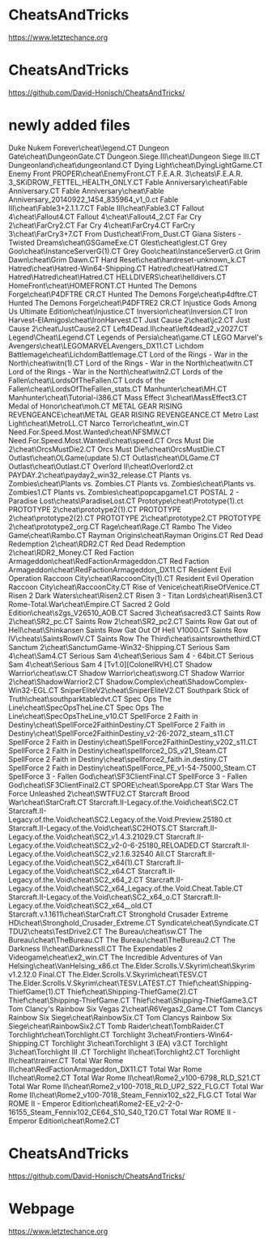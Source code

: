 # CheatsAndTricks
https://www.letztechance.org

# CheatsAndTricks
https://github.com/David-Honisch/CheatsAndTricks/

# newly added files
Duke Nukem Forever\cheat\legend.CT
Dungeon Gate\cheat\DungeonGate.CT
Dungeon.Siege.III\cheat\Dungeon Siege III.CT
Dungeonland\cheat\dungeonland.CT
Dying Light\cheat\DyingLightGame.CT
Enemy Front PROPER\cheat\EnemyFront.CT
F.E.A.R. 3\cheats\F.E.A.R. 3_SKiDROW_FETTEL_HEALTH_ONLY.CT
Fable Anniversary\cheat\Fable Anniversary.CT
Fable Anniversary\cheat\Fable Anniversary_20140922_1454_835964_v1_0.ct
Fable III\cheat\Fable3+2.1.1.7.CT
Fable III\cheat\Fable3.CT
Fallout 4\cheat\Fallout4.CT
Fallout 4\cheat\Fallout4_2.CT
Far Cry 2\cheat\FarCry2.CT
Far Cry 4\cheat\FarCry4.CT
FarCry 3\cheat\FarCry3+7.CT
From Dust\cheat\From_Dust.CT
Giana Sisters - Twisted Dreams\cheat\GSGameExe.CT
Glest\cheat\glest.CT
Grey Goo\cheat\InstanceServerG(1).CT
Grey Goo\cheat\InstanceServerG.ct
Grim Dawn\cheat\Grim Dawn.CT
Hard Reset\cheat\hardreset-unknown_k.CT
Hatred\cheat\Hatred-Win64-Shipping.CT
Hatred\cheat\Hatred.CT
Hatred\Hatred\cheat\Hatred.CT
HELLDIVERS\cheat\helldivers.CT
HomeFront\cheat\HOMEFRONT.CT
Hunted The Demons Forge\cheat\P4DFTRE CR.CT
Hunted The Demons Forge\cheat\p4dftre.CT
Hunted The Demons Forge\cheat\P4DFTRE2 CR.CT
Injustice Gods Among Us Ultimate Edition\cheat\Injustice.CT
Inversion\cheat\Inversion.CT
Iron Harvest-ElAmigos\cheat\IronHarvest.CT
Just Cause 2\cheat\jc2.CT
Just Cause 2\cheat\JustCause2.CT
Left4Dead.II\cheat\left4dead2_v2027.CT
Legend\Cheat\Legend.CT
Legends of Persia\cheat\game.CT
LEGO Marvel's Avengers\cheat\LEGOMARVELAvengers_DX11.CT
Lichdom Battlemage\cheat\LichdomBattlemage.CT
Lord of the Rings - War in the North\cheat\witn(1).CT
Lord of the Rings - War in the North\cheat\witn.CT
Lord of the Rings - War in the North\cheat\witn2.CT
Lords of the Fallen\cheat\LordsOfTheFallen.CT
Lords of the Fallen\cheat\LordsOfTheFallen_stats.CT
Manhunter\cheat\MH.CT
Manhunter\cheat\Tutorial-i386.CT
Mass Effect 3\cheat\MassEffect3.CT
Medal of Honor\cheat\moh.CT
METAL GEAR RISING REVENGEANCE\cheat\METAL GEAR RISING REVENGEANCE.CT
Metro Last Light\cheat\MetroLL.CT
Narco Terror\cheat\nt_win.CT
Need.For.Speed.Most.Wanted\cheat\NFSMW.CT
Need.For.Speed.Most.Wanted\cheat\speed.CT
Orcs Must Die 2\cheat\OrcsMustDie2.CT
Orcs Must Die!\cheat\OrcsMustDie.CT
Outlast\cheat\OLGame(update 5).CT
Outlast\cheat\OLGame.CT
Outlast\cheat\Outlast.CT
Overlord II\cheat\Overlord2.ct
PAYDAY.2\cheat\payday2_win32_release.CT
Plants vs. Zombies\cheat\Plants vs. Zombies.CT
Plants vs. Zombies\cheat\Plants vs. Zombies1.CT
Plants vs. Zombies\cheat\popcapgame1.CT
POSTAL 2 - Paradise Lost\cheats\ParadiseLost.CT
Prototype\cheat\Prototype(1).ct
PROTOTYPE 2\cheat\prototype2(1).CT
PROTOTYPE 2\cheat\prototype2(2).CT
PROTOTYPE 2\cheat\prototype2.CT
PROTOTYPE 2\cheat\prototype2_org.CT
Rage\cheat\Rage.CT
Rambo The Video Game\cheat\Rambo.CT
Rayman Origins\cheat\Rayman Origins.CT
Red Dead Redemption 2\cheat\RDR2.CT
Red Dead Redemption 2\cheat\RDR2_Money.CT
Red Faction Armageddon\cheat\RedFactionArmageddon.CT
Red Faction Armageddon\cheat\RedFactionArmageddon_DX11.CT
Resident Evil Operation Raccoon City\cheat\RaccoonCity(1).CT
Resident Evil Operation Raccoon City\cheat\RaccoonCity.CT
Rise of Venice\cheat\RiseOfVenice.CT
Risen 2 Dark Waters\cheat\Risen2.CT
Risen 3 - Titan Lords\cheat\Risen3.CT
Rome-Total.War\cheat\Empire.CT
Sacred 2 Gold Edition\cheat\s2gs_V26510_AOB.CT
Sacred 3\cheat\sacred3.CT
Saints Row 2\cheat\SR2_pc.CT
Saints Row 2\cheat\SR2_pc2.CT
Saints Row Gat out of Hell\cheat\Shinkansen Saints Row Gat Out Of Hell V1000.CT
Saints Row IV\cheats\SaintsRowIV.CT
Saints Row The Third\cheat\saintsrowthethird.CT
Sanctum 2\cheat\SanctumGame-Win32-Shipping.CT
Serious Sam 4\cheat\Sam4.CT
Serious Sam 4\cheat\Serious Sam 4 - 64bit.CT
Serious Sam 4\cheat\Serious Sam 4 [Tv1.0][ColonelRVH].CT
Shadow Warrior\cheat\sw.CT
Shadow Warrior\cheat\sworg.CT
Shadow Warrior 2\cheat\ShadowWarrior2.CT
Shadow.Complex\cheat\ShadowComplex-Win32-EGL.CT
SniperEliteV2\cheat\SniperEliteV2.CT
Southpark Stick of Truth\cheat\southparktabledvt.CT
Spec Ops The Line\cheat\SpecOpsTheLine.CT
Spec Ops The Line\cheat\SpecOpsTheLine_v10.CT
SpellForce 2 Faith in Destiny\cheat\SpellForce2FaithinDestiny.CT
SpellForce 2 Faith in Destiny\cheat\SpellForce2FaithinDestiny_v2-26-2072_steam_s11.CT
SpellForce 2 Faith in Destiny\cheat\SpellForce2FaithinDestiny_v202_s11.CT
SpellForce 2 Faith in Destiny\cheat\spellforce2_DS_v21_Steam.CT
SpellForce 2 Faith in Destiny\cheat\spellforce2_faith.in.destiny.CT
SpellForce 2 Faith in Destiny\cheat\SpellForce_PE_v1-54-75000_Steam.CT
SpellForce 3 - Fallen God\cheat\SF3ClientFinal.CT
SpellForce 3 - Fallen God\cheat\SF3ClientFinal2.CT
SPORE\cheat\SporeApp.CT
Star Wars The Force Unleashed 2\cheat\SWTFU2.CT
Starcraft Brood War\cheat\StarCraft.CT
Starcraft.II-Legacy.of.the.Void\cheat\SC2.CT
Starcraft.II-Legacy.of.the.Void\cheat\SC2.Legacy.of.the.Void.Preview.25180.ct
Starcraft.II-Legacy.of.the.Void\cheat\SC2HOTS.CT
Starcraft.II-Legacy.of.the.Void\cheat\SC2_v1.4.3.21029.CT
Starcraft.II-Legacy.of.the.Void\cheat\SC2_v2-0-6-25180_RELOADED.CT
Starcraft.II-Legacy.of.the.Void\cheat\SC2_v2.1.6.32540 All.CT
Starcraft.II-Legacy.of.the.Void\cheat\SC2_x64(1).CT
Starcraft.II-Legacy.of.the.Void\cheat\SC2_x64.CT
Starcraft.II-Legacy.of.the.Void\cheat\SC2_x64_2.CT
Starcraft.II-Legacy.of.the.Void\cheat\SC2_x64_Legacy.of.the.Void.Cheat.Table.CT
Starcraft.II-Legacy.of.the.Void\cheat\SC2_x64_o.CT
Starcraft.II-Legacy.of.the.Void\cheat\SC2_x64__old.CT
Starcraft.v.1.1611\cheat\StarCraft.CT
Stronghold Crusader Extreme HD\cheat\Stronghold_Crusader_Extreme.CT
Syndicate\cheat\Syndicate.CT
TDU2\cheats\TestDrive2.CT
The Bureau\cheat\sw.CT
The Bureau\cheat\TheBureau.CT
The Bureau\cheat\TheBureau2.CT
The Darkness II\cheat\DarknessII.CT
The Expendables 2 Videogame\cheat\ex2_win.CT
The Incredible Adventures of Van Helsing\cheat\VanHelsing_x86.ct
The.Elder.Scrolls.V.Skyrim\cheat\Skyrim v1.2.12.0 Final.CT
The.Elder.Scrolls.V.Skyrim\cheat\TESV.CT
The.Elder.Scrolls.V.Skyrim\cheat\TESV.LATEST.CT
Thief\cheat\Shipping-ThiefGame(1).CT
Thief\cheat\Shipping-ThiefGame(2).CT
Thief\cheat\Shipping-ThiefGame.CT
Thief\cheat\Shipping-ThiefGame3.CT
Tom Clancy's Rainbow Six Vegas 2\cheat\R6Vegas2_Game.CT
Tom Clancys Rainbow Six Siege\cheat\RainbowSix.CT
Tom Clancys Rainbow Six Siege\cheat\RainbowSix2.CT
Tomb Raider\cheat\TombRaider.CT
Torchlight\cheat\Torchlight.CT
Torchlight 3\cheat\Frontiers-Win64-Shipping.CT
Torchlight 3\cheat\Torchlight 3 (EA) v3.CT
Torchlight 3\cheat\Torchlight III  .CT
Torchlight II\cheat\Torchlight2.CT
Torchlight II\cheat\trainer.CT
Total War Rome II\cheat\RedFactionArmageddon_DX11.CT
Total War Rome II\cheat\Rome2.CT
Total War Rome II\cheat\Rome2_v100-6798_RLD_S21.CT
Total War Rome II\cheat\Rome2_v100-7018_RLD_UP2_S22_FLG.CT
Total War Rome II\cheat\Rome2_v100-7018_Steam_Fennix102_s22_FLG.CT
Total War ROME II - Emperor Edition\cheat\Rome2-EE_v2-2-0-16155_Steam_Fennix102_CE64_S10_S40_T20.CT
Total War ROME II - Emperor Edition\cheat\Rome2.CT

# CheatsAndTricks
https://github.com/David-Honisch/CheatsAndTricks/
# Webpage
https://www.letztechance.org
